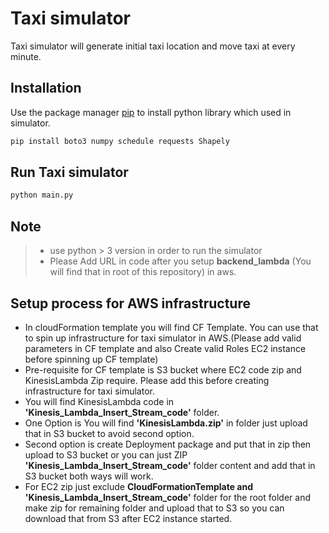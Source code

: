 # Taxi simulator

Taxi simulator will generate initial taxi location and move taxi at every minute.

## Installation

Use the package manager [pip](https://pip.pypa.io/en/stable/) to install python library which used in simulator.

```bash
pip install boto3 numpy schedule requests Shapely
```

## Run Taxi simulator 

```python
python main.py
```

## Note
> - use python > 3 version in order to run the simulator
> - Please Add URL in code after you setup **backend_lambda** (You will find that in root of this repository) in aws. 

## Setup process for AWS infrastructure

- In cloudFormation template you will find CF Template. You can use that to spin up infrastructure for taxi simulator in AWS.(Please add valid parameters in CF template and also Create valid Roles EC2 instance before spinning up CF template)
- Pre-requisite for CF template is S3 bucket where EC2 code zip and KinesisLambda Zip require. Please add this before creating infrastructure for taxi simulator.
- You will find KinesisLambda code in **'Kinesis_Lambda_Insert_Stream_code'** folder.
- One Option is You will find **'KinesisLambda.zip'** in folder just upload that in S3 bucket to avoid second option.
- Second option is create Deployment package and put that in zip then upload to S3 bucket or you can just ZIP **'Kinesis_Lambda_Insert_Stream_code'** folder content and add that in S3 bucket both ways will work.
- For EC2 zip just exclude **CloudFormationTemplate and 'Kinesis_Lambda_Insert_Stream_code'** folder for the root folder and make zip for remaining folder and upload that to S3 so you can download that from S3 after EC2 instance started.
